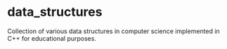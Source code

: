 # data_structures
 Collection of various data structures in  computer science  implemented in C++ for educational purposes. 
